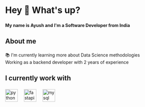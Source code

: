 <h1 align="left">Hey 👋 What's up?</h1>

###

<h4 align="left">My name is Ayush and I'm a Software Developer from India</h4>

###

<h2 align="left">About me</h2>

###

<p align="left">📚 I'm currently learning more about Data Science methodologies<br>Working as a backend developer with 2 years of experience</p>

###

<h2 align="left">I currently work with</h2>

###

<div align="left">
  <img src="https://cdn.jsdelivr.net/gh/devicons/devicon/icons/python/python-original.svg" height="40" alt="python logo"  />
  <img width="12" />
  <img src="https://cdn.jsdelivr.net/gh/devicons/devicon/icons/fastapi/fastapi-original.svg" height="40" alt="fastapi logo"  />
  <img width="12" />
  <img src="https://cdn.jsdelivr.net/gh/devicons/devicon/icons/mysql/mysql-original.svg" height="40" alt="mysql logo"  />
</div>

###
